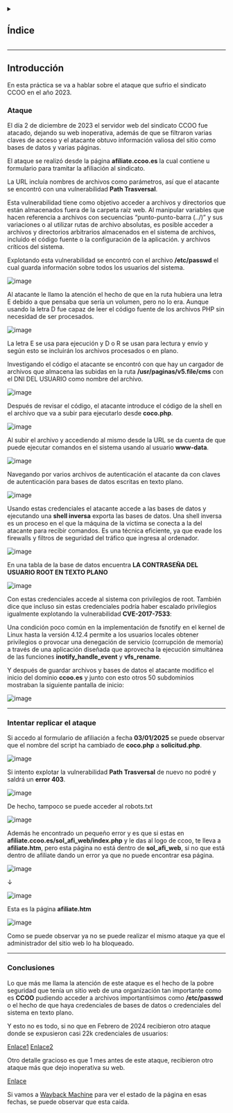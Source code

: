 <details>
  <summary><h2>Índice</h2></summary>
  
 - [Introducción](#introducción)
 - [Ataque](#ataque)
 - [Intentar replicar el ataque](#intentar-replicar-el-ataque)
 - [Conclusiones](#conclusiones)
</details>

---

## Introducción

En esta práctica se va a hablar sobre el ataque que sufrio el sindicato CCOO en el año 2023.

### Ataque

El día 2 de diciembre de 2023 el servidor web del sindicato CCOO fue atacado, dejando su web inoperativa, además de que se filtraron varias claves de acceso y el atacante obtuvo información valiosa del sitio como bases de datos y varias páginas.

El ataque se realizó desde la página **afíliate.ccoo.es** la cual contiene u formulario para tramitar la afiliación al sindicato. 

La URL incluía nombres de archivos como parámetros, así que el atacante se encontró con una vulnerabilidad **Path Trasversal**. 

Esta vulnerabilidad tiene como objetivo acceder a archivos y directorios que están almacenados fuera de la carpeta raíz web. Al manipular variables que hacen referencia a archivos con secuencias “punto-punto-barra (../)” y sus variaciones o al utilizar rutas de archivo absolutas, es posible acceder a archivos y directorios arbitrarios almacenados en el sistema de archivos, incluido el código fuente o la configuración de la aplicación. y archivos críticos del sistema.

Explotando esta vulnerabilidad se encontró con el archivo **/etc/passwd** el cual guarda información sobre todos los usuarios del sistema.

![image](https://github.com/user-attachments/assets/2203ff03-3911-445d-9a8d-0da6cf22d406)

Al atacante le llamo la atención el hecho de que en la ruta hubiera una letra E debido a que pensaba que sería un volumen, pero no lo era. Aunque usando la letra D fue capaz de leer el código fuente de los archivos PHP sin necesidad de ser 
procesados.

![image](https://github.com/user-attachments/assets/ccf3a8ab-5015-47e7-999a-466d71ea1e96)

La letra E se usa para ejecución y D o R se usan para lectura y envío y según esto se incluirán los archivos procesados o en plano.

Investigando el código el atacante se encontró con que hay un cargador de archivos que almacena las subidas en la ruta **/usr/paginas/v5.file/cms** con el DNI DEL USUARIO como nombre del archivo. 

![image](https://github.com/user-attachments/assets/d5fce099-de56-4197-8db8-2158986a4aa6)

Después de revisar el código, el atacante introduce el código de la shell en el archivo que va a subir para ejecutarlo desde **coco.php**.

![image](https://github.com/user-attachments/assets/3632c502-e656-491d-9a5d-9ce1a32bfe90)

Al subir el archivo y accediendo al mismo desde la URL se da cuenta de que puede ejecutar comandos en el sistema usando al usuario **www-data**.

![image](https://github.com/user-attachments/assets/c5d4e4d4-654a-4688-ada4-d7e01e5aabcf)

Navegando por varios archivos de autenticación el atacante da con claves de autenticación para bases de datos escritas en texto plano.

![image](https://github.com/user-attachments/assets/212977c7-ba62-4c8f-b22f-ee2f8f8870f2)

Usando estas credenciales el atacante accede a las bases de datos y ejecutando una **shell inversa** exporta las bases de datos. 
Una shell inversa es un proceso en el que la máquina de la víctima se conecta a la del atacante para recibir comandos. 
Es una técnica eficiente, ya que evade los firewalls y filtros de seguridad del tráfico que ingresa al ordenador. 

![image](https://github.com/user-attachments/assets/7272e430-6d81-4f1e-8ea9-e369d0b70513)

En una tabla de la base de datos encuentra **LA CONTRASEÑA DEL USUARIO ROOT EN TEXTO PLANO**

![image](https://github.com/user-attachments/assets/c2fb7ff8-8bc8-4521-8a30-b44b09012f99)

Con estas credenciales accede al sistema con privilegios de root.
También dice que incluso sin estas credenciales podría haber escalado privilegios igualmente explotando la vulnerabilidad **CVE-2017-7533**:

Una condición poco común en la implementación de fsnotify en el kernel de Linux hasta la versión 4.12.4 permite a los usuarios locales obtener privilegios o provocar una denegación de servicio (corrupción de memoria) a través de una  aplicación diseñada que aprovecha la ejecución simultánea de las funciones **inotify_handle_event** y **vfs_rename**.

Y después de guardar archivos y bases de datos el atacante modifico el inicio del dominio **ccoo.es** y junto con esto otros 50 subdominios mostraban la siguiente pantalla de inicio: 

![image](https://github.com/user-attachments/assets/fc8d00f8-bf2a-438c-bd26-2fd1f44862c3)

---

### Intentar replicar el ataque

Si accedo al formulario de afiliación a fecha **03/01/2025** se puede observar que el nombre del script ha cambiado de **coco.php** a **solicitud.php**. 

![image](https://github.com/user-attachments/assets/32430e94-6345-4070-b540-ae9eb9e2055d)

Si intento explotar la vulnerabilidad **Path Trasversal** de nuevo no podré y saldrá un **error 403**.

![image](https://github.com/user-attachments/assets/3172b9a3-81a4-43ea-92e1-d900df54ca65)

De hecho, tampoco se puede acceder al robots.txt

![image](https://github.com/user-attachments/assets/e9c614a9-749d-4634-90f6-edaca6f5c9c0)

Además he encontrado un pequeño error y es que si estas en **afiliate.ccoo.es/sol_afi_web/index.php** y le das al logo de ccoo, te lleva a **afiliate.htm**, pero esta página no está dentro de **sol_afi_web**, si no que está dentro de afiliate dando un error ya que no puede encontrar esa página.

![image](https://github.com/user-attachments/assets/1a54b768-0223-4571-98d7-66794b73f20b)

↓

![image](https://github.com/user-attachments/assets/4e24c54e-f032-45b1-842c-1fb8aca0ec63)

Esta es la página **afiliate.htm**

![image](https://github.com/user-attachments/assets/882cdbfb-d24c-4579-bcb3-b96cebb3a872)

Como se puede observar ya no se puede realizar el mismo ataque ya que el administrador del sitio web lo ha bloqueado. 

--- 

### Conclusiones

Lo que más me llama la atención de este ataque es el hecho de la pobre seguridad que tenía un sitio web de una organización tan importante como es **CCOO** pudiendo acceder a archivos importantísimos como **/etc/passwd** o el hecho de 
que haya credenciales de bases de datos o credenciales del sistema en texto plano. 

Y esto no es todo, si no que en Febrero de 2024 recibieron otro ataque donde se expusieron casi 22k credenciales de usuarios:

[Enlace1](https://bitlifemedia.com/2024/02/filtracion-de-datos-en-comisiones-obreras-exponen-mas-de-21-000-credenciales-en-un-foro-de-ciberdelincuencia)
[Enlace2](https://www.escudodigital.com/ciberseguridad/comisiones-obreras-brecha-seguridad-22000-credenciales_58130_102.html )
 
Otro detalle gracioso es que 1 mes antes de este ataque, recibieron otro ataque más que dejo inoperativa su web.

[Enlace](https://theobjective.com/espana/politica/2023-11-22/ccoo-ataque-informatico-sistema-web/)

Si vamos a [Wayback Machine](https://web.archive.org/web/20231122130850/https:/www.ccoo.es/) para ver el estado de la página en esas fechas, se puede observar que esta caída. 











